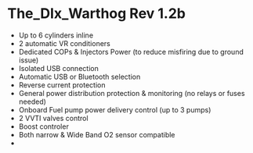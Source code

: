 # The_Dlx_Warthog Rev 1.2b



- Up to 6 cylinders inline
- 2 automatic VR conditioners
- Dedicated COPs & Injectors Power (to reduce misfiring due to ground issue)
- Isolated USB connection
- Automatic USB or Bluetooth selection
- Reverse current protection
- General power distribution protection & monitoring (no relays or fuses needed)
- Onboard Fuel pump power delivery control (up to 3 pumps)
- 2 VVTI valves control
- Boost controler
- Both narrow & Wide Band O2 sensor compatible
- 
